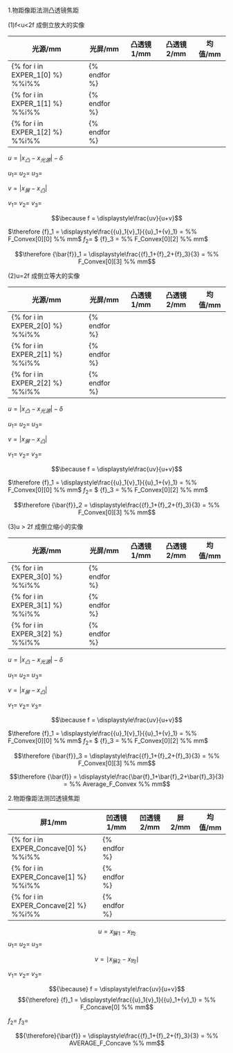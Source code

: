 1.物距像距法测凸透镜焦距

(1)f$<$u$<$2f 成倒立放大的实像

| 光源/mm | 光屏/mm | 凸透镜1/mm | 凸透镜2/mm | 均值/mm |
| ------- | ------- | ---------- | ---------- | ------- |
|{% for i in EXPER_1[0] %} %%i%% |{% endfor %}
|{% for i in EXPER_1[1] %} %%i%% |{% endfor %}
|{% for i in EXPER_1[2] %} %%i%% |{% endfor %}


$u=|x_凸-x_{光源}|-\delta$

${u}_1 = %% U_Convex[0][0] %% mm$
${u}_2 = %% U_Convex[0][1] %% mm$
${u}_3 = %% U_Convex[0][2] %% mm$

$v=|x_屏-x_凸|$

${v}_1 = %% V_Convex[0][0] %% mm$
${v}_2 = %% V_Convex[0][1] %%  mm$
${v}_3 = %% V_Convex[0][2] %% mm$

$$\because f = \displaystyle\frac{uv}{u+v}$$

$\therefore {f}_1 = \displaystyle\frac{{u}_1{v}_1}{{u}_1+{v}_1} = %% F_Convex[0][0] %% mm$ ${f}_2 = %% F_Convex[0][1] %% mm$      $ {f}_3 = %% F_Convex[0][2] %% mm$

$$\therefore {\bar{f}}_1 = \displaystyle\frac{{f}_1+{f}_2+{f}_3}{3} = %% F_Convex[0][3] %% mm$$

(2)u=2f 成倒立等大的实像

| 光源/mm | 光屏/mm | 凸透镜1/mm | 凸透镜2/mm | 均值/mm |
| ------- | ------- | ---------- | ---------- | ------- |
|{% for i in EXPER_2[0] %} %%i%% |{% endfor %}
|{% for i in EXPER_2[1] %} %%i%% |{% endfor %}
|{% for i in EXPER_2[2] %} %%i%% |{% endfor %}

$u=|x_凸-x_{光源}|-\delta$

${u}_1 = %% U_Convex[0][0] %% mm$
${u}_2 = %% U_Convex[0][1] %% mm$
${u}_3 = %% U_Convex[0][2] %% mm$

$v=|x_屏-x_凸|$

${v}_1 = %% V_Convex[0][0] %% mm$
${v}_2 = %% V_Convex[0][1] %%  mm$
${v}_3 = %% V_Convex[0][2] %% mm$

$$\because f = \displaystyle\frac{uv}{u+v}$$

$\therefore {f}_1 = \displaystyle\frac{{u}_1{v}_1}{{u}_1+{v}_1} = %% F_Convex[0][0] %% mm$ ${f}_2 = %% F_Convex[0][1] %% mm$      $ {f}_3 = %% F_Convex[0][2] %% mm$

$$\therefore {\bar{f}}_2 = \displaystyle\frac{{f}_1+{f}_2+{f}_3}{3} = %% F_Convex[0][3] %% mm$$

(3)u $>$ 2f 成倒立缩小的实像

| 光源/mm | 光屏/mm | 凸透镜1/mm | 凸透镜2/mm | 均值/mm |
| ------- | ------- | ---------- | ---------- | ------- |
|{% for i in EXPER_3[0] %} %%i%% |{% endfor %}
|{% for i in EXPER_3[1] %} %%i%% |{% endfor %}
|{% for i in EXPER_3[2] %} %%i%% |{% endfor %}

$u=|x_凸-x_{光源}|-\delta$

${u}_1 = %% U_Convex[0][0] %% mm$
${u}_2 = %% U_Convex[0][1] %% mm$
${u}_3 = %% U_Convex[0][2] %% mm$

$v=|x_屏-x_凸|$

${v}_1 = %% V_Convex[0][0] %% mm$
${v}_2 = %% V_Convex[0][1] %%  mm$
${v}_3 = %% V_Convex[0][2] %% mm$

$$\because f = \displaystyle\frac{uv}{u+v}$$

$\therefore {f}_1 = \displaystyle\frac{{u}_1{v}_1}{{u}_1+{v}_1} = %% F_Convex[0][0] %% mm$ ${f}_2 = %% F_Convex[0][1] %% mm$      $ {f}_3 = %% F_Convex[0][2] %% mm$

$$\therefore {\bar{f}}_3 = \displaystyle\frac{{f}_1+{f}_2+{f}_3}{3} = %% F_Convex[0][3] %% mm$$

$$\therefore {\bar{f}} = \displaystyle\frac{\bar{f}_1+\bar{f}_2+\bar{f}_3}{3} = %% Average_F_Convex %% mm$$

2.物距像距法测凹透镜焦距

| 屏1/mm | 凹透镜1/mm | 凹透镜2/mm | 屏2/mm | 均值/mm |
| ------- | ------- | ---------- | ---------- | ------- |
|{% for i in EXPER_Concave[0] %} %%i%% |{% endfor %}
|{% for i in EXPER_Concave[1] %} %%i%% |{% endfor %}
|{% for i in EXPER_Concave[2] %} %%i%% |{% endfor %}

$$u = {x}_{\text{屏1}} - {x}_{\text{均}}$$
${u}_1 = %% U_Concave[0] %% mm$				${u}_2 = %% U_Concave[1] %% mm$				${u}_3 = %% U_Concave[2] %% mm$

$$v = {\mid} {x}_{\text{屏2}} - {x}_{\text{均}}{\mid}$$

${v}_1 = %% V_Concave[0] %%mm$			${v}_2 = %% V_Concave[1] %%mm$			${v}_3 = %% V_Concave[2] %%mm$

$${\because} f = \displaystyle\frac{uv}{u+v}$$
$${\therefore} {f}_1 = \displaystyle\frac{{u}_1{v}_1}{{u}_1+{v}_1} = %% F_Concave[0] %% mm$$

${f}_2 = %% F_Concave[1] %% mm$			${f}_3 = %% F_Concave[2] %% mm$

$${\therefore}{\bar{f}} = \displaystyle\frac{{f}_1+{f}_2+{f}_3}{3}  = %% AVERAGE_F_Concave %% mm$$

